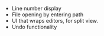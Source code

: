 - Line number display
- File opening by entering path
- UI that wraps editors, for split view.
- Undo functionality